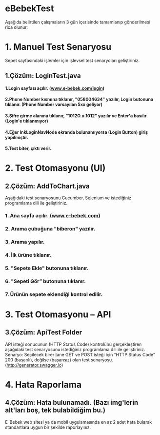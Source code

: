 # eBebekTest
Aşağıda belirtilen çalışmaların 3 gün içerisinde tamamlanıp gönderilmesi rica olunur:
# 1. Manuel Test Senaryosu
Sepet sayfasındaki işlemler için işlevsel test senaryoları geliştiriniz.

## 1.Çözüm: LoginTest.java
#### 1.Login sayfası açılır. (www.e-bebek.com/login)
#### 2.Phone Number kısmına tıklanır, "058004634" yazılır, Login butonuna tıklanır. (Phone Number varsayılan 5xx geliyor)
#### 3.Şifre girme alanına tıklanır, "1012O.u.1012" yazılır ve Enter'a basılır. (Login'e tıklanmıyor)
#### 4.Eğer lnkLoginNavNode ekranda bulunamıyorsa (Login Button) giriş yapılmıştır.
#### 5.Test biter, çıktı verir.

# 2. Test Otomasyonu (UI)
## 2.Çözüm: AddToChart.java
Aşağıdaki test senaryosunu Cucumber, Selenium ve istediğiniz programlama dili ile geliştiriniz.
### 1. Ana sayfa açılır. (www.e-bebek.com)
### 2. Arama çubuğuna "biberon" yazılır.
### 3. Arama yapılır.
### 4. İlk ürüne tıklanır.
### 5. "Sepete Ekle" butonuna tıklanır.
### 6. "Sepeti Gör” butonuna tıklanır.
### 7. Ürünün sepete eklendiği kontrol edilir.

# 3. Test Otomasyonu – API
## 3.Çözüm: ApiTest Folder
API isteği sonucunun (HTTP Status Code) kontrolünü gerçekleştiren aşağıdaki test senaryosunu
istediğiniz programlama dili ile geliştiriniz.
Senaryo: Seçilecek birer tane GET ve POST isteği için “HTTP Status Code” 200 (başarılı), değilse
(başarısız) olan test senaryosu. (http://generator.swagger.io)

# 4. Hata Raporlama
## 4.Çözüm: Hata bulunamadı. (Bazı img'lerin alt'ları boş, tek bulabildiğim bu.)
E-Bebek web sitesi ya da mobil uygulamasında en az 2 adet hata bularak standartlara uygun bir
şekilde raporlayınız.

